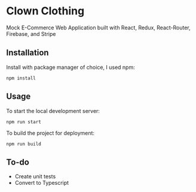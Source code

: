 # Clown Clothing
Mock E-Commerce Web Application built with React, Redux, React-Router, Firebase, and Stripe

## Installation

Install with package manager of choice, I used npm:

`npm install`

## Usage

To start the local development server:

`npm run start`

To build the project for deployment:

`npm run build`

## To-do

- Create unit tests
- Convert to Typescript

